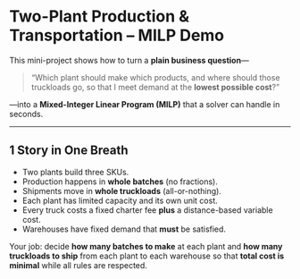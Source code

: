 # Two-Plant Production & Transportation – MILP Demo

This mini-project shows how to turn a **plain business question**—

> “Which plant should make which products, and where should those truckloads go, so that I meet demand at the **lowest possible cost**?”  

—into a **Mixed-Integer Linear Program (MILP)** that a solver can handle in seconds.

---

## 1  Story in One Breath  

* Two plants build three SKUs.  
* Production happens in **whole batches** (no fractions).  
* Shipments move in **whole truckloads** (all-or-nothing).  
* Each plant has limited capacity and its own unit cost.  
* Every truck costs a fixed charter fee **plus** a distance-based variable cost.  
* Warehouses have fixed demand that **must** be satisfied.

Your job: decide **how many batches to make** at each plant and **how many truckloads to ship** from each plant to each warehouse so that **total cost is minimal** while all rules are respected.
